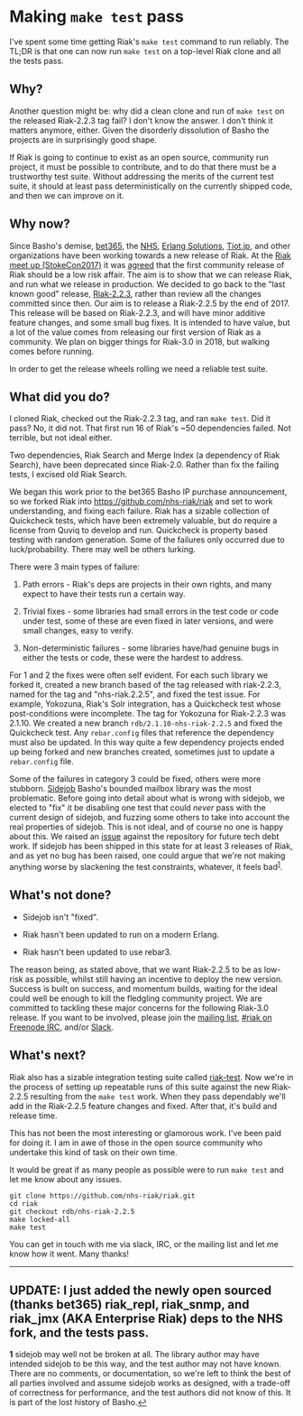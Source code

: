 # Making `make test` pass

I've spent some time getting Riak's `make test` command to
run reliably. The TL;DR is that one can now run `make test` on a top-level Riak clone
and all the tests pass.

## Why?

Another question might be: why did a clean clone and run of `make
test` on the released Riak-2.2.3 tag fail? I don't know the answer. I
don't think it matters anymore, either. Given the disorderly
dissolution of Basho the projects are in surprisingly good shape.

If Riak is going to continue to exist as an open source, community run
project, it must be possible to contribute, and to do that there must be
a trustworthy test suite. Without addressing the merits of the current
test suite, it should at least pass deterministically on the currently
shipped code, and then we can improve on it.

## Why now?

Since Basho's demise, [bet365](https://twitter.com/bet365Tech), the
[NHS](https://twitter.com/nhsdigital),
[Erlang Solutions](https://www.erlang-solutions.com/products/riak.html),
[Tiot.jp](https://www.tiot.jp/en/solutions/riak/), and other
organizations have been working towards a new release of Riak. At the
[Riak meet up (StokeCon2017)](https://www.meetup.com/RIAK-Development-Roadmap-Workshop/events/243302656/)
it was [agreed](http://bet365techblog.com/riak-workshop-summary) that
the first community release of Riak should be a low risk affair. The
aim is to show that we can release Riak, and run what we release in
production. We decided to go back to the "last known good" release,
[Riak-2.2.3](http://docs.basho.com/riak/kv/2.2.3/release-notes/),
rather than review all the changes committed since then. Our aim is to
release a Riak-2.2.5 by the end of 2017. This release will be based on
Riak-2.2.3, and will have minor additive feature changes, and some
small bug fixes. It is intended to have value, but a lot of the value
comes from releasing our first version of Riak as a community. We plan
on bigger things for Riak-3.0 in 2018, but walking comes before
running.

In order to get the release wheels rolling we need a reliable test
suite.

## What did you do?

I cloned Riak, checked out the Riak-2.2.3 tag, and ran `make
test`. Did it pass? No, it did not. That first run 16 of Riak's ~50
dependencies failed. Not terrible, but not ideal either.

Two dependencies, Riak Search and Merge Index (a dependency of Riak
Search), have been deprecated since Riak-2.0. Rather than fix the
failing tests, I excised old Riak Search.

We began this work prior to the bet365 Basho IP purchase announcement,
so we forked Riak into <https://github.com/nhs-riak/riak> and set to work
understanding, and fixing each failure. Riak has a sizable collection
of Quickcheck tests, which have been extremely valuable, but do
require a license from Quviq to develop and run. Quickcheck is
property based testing with random generation. Some of the failures
only occurred due to luck/probability. There may well be others
lurking.

There were 3 main types of failure:

1. Path errors - Riak's deps are projects in their own rights, and
   many expect to have their tests run a certain way.

2. Trivial fixes - some libraries had small errors in the test code or
   code under test, some of these are even fixed in later versions,
   and were small changes, easy to verify.

3. Non-deterministic failures - some libraries have/had genuine bugs
   in either the tests or code, these were the hardest to address.

For 1 and 2 the fixes were often self evident. For each such library
we forked it, created a new branch based of the tag released with
riak-2.2.3, named for the tag and "nhs-riak.2.2.5", and fixed the test
issue. For example, Yokozuna, Riak's Solr integration, has a
Quickcheck test whose post-conditions were incomplete. The tag for
Yokozuna for Riak-2.2.3 was 2.1.10. We created a new branch
`rdb/2.1.10-nhs-riak-2.2.5` and fixed the Quickcheck test. Any
`rebar.config` files that reference the dependency must also be
updated. In this way quite a few dependency projects ended up being
forked and new branches created, sometimes just to update a
`rebar.config` file.

Some of the failures in category 3 could be fixed, others were more
stubborn. [Sidejob](https://github.com/basho/sidejob) Basho's bounded
mailbox library was the most problematic. Before going into detail
about what is wrong with sidejob, we elected to "fix" it be disabling
one test that could _never_ pass with the current design of sidejob,
and fuzzing some others to take into account the real properties of
sidejob. This is not ideal, and of course no one is happy about
this. We raised an [issue](https://github.com/basho/sidejob/issues/17)
against the repository for future tech debt work. If sidejob has been
shipped in this state for at least 3 releases of Riak, and as yet no
bug has been raised, one could argue that we're not making anything
worse by slackening the test constraints, whatever, it feels bad<sup id="a1">[1](#f1)</sup>.

## What's not done?

- Sidejob isn't "fixed".

- Riak hasn't been updated to run on a modern Erlang.

- Riak hasn't been updated to use rebar3.

The reason being, as stated above, that we want Riak-2.2.5 to be as
low-risk as possible, whilst still having an incentive to deploy the
new version. Success is built on success, and momentum builds, waiting
for the ideal could well be enough to kill the fledgling community
project. We are committed to tackling these major concerns for the
following Riak-3.0 release. If you want to be involved, please join
the
[mailing list](http://lists.basho.com/mailman/listinfo/riak-users_lists.basho.com),
[#riak on Freenode IRC](http://irc.lc/freenode/riak), and/or
[Slack](https://postriak.slack.com/).

## What's next?

Riak also has a sizable integration testing suite called
[riak-test](https://github.com/basho/riak_test). Now we're in the
process of setting up repeatable runs of this suite against the new
Riak-2.2.5 resulting from the `make test` work. When they pass
dependably we'll add in the Riak-2.2.5 feature changes and
fixed. After that, it's build and release time.

This has not been the most interesting or glamorous work. I've been
paid for doing it. I am in awe of those in the open source community
who undertake this kind of task on their own time.

It would be great if as many people as possible were to run `make
test` and let me know about any issues.

    git clone https://github.com/nhs-riak/riak.git
    cd riak
    git checkout rdb/nhs-riak-2.2.5
    make locked-all
    make test

You can get in touch with me via slack, IRC, or the mailing list and
let me know how it went. Many thanks!

------
UPDATE: I just added the newly open sourced (thanks bet365) riak_repl, riak_snmp, and riak_jmx (AKA Enterprise Riak) deps to the NHS fork, and the tests pass.
------


<b id="f1">1</b> sidejob may well not be broken at all. The library
author may have intended sidejob to be this way, and the test author
may not have known. There are no comments, or documentation, so we're
left to think the best of all parties involved and assume sidejob
works as designed, with a trade-off of correctness for performance,
and the test authors did not know of this. It is part of the lost
history of Basho.[↩](#a1)
